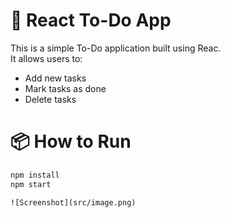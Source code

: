 
# 📝 React To-Do App

This is a simple To-Do application built using Reac.  
It allows users to:

- Add new tasks
- Mark tasks as done
- Delete tasks

# 📦 How to Run

```cmd
npm install
npm start

![Screenshot](src/image.png)
